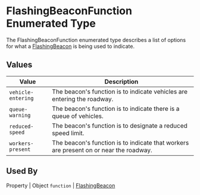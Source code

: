 # FlashingBeaconFunction Enumerated Type
The FlashingBeaconFunction enumerated type describes a list of options for what a [FlashingBeacon](/spec-content/objects/FlashingBeacon.md) is being used to indicate.

## Values
Value | Description
--- | ---
`vehicle-entering` | The beacon's function is to indicate vehicles are entering the roadway.
`queue-warning` | The beacon's function is to indicate there is a queue of vehicles.
`reduced-speed` | The beacon's function is to designate a reduced speed limit.
`workers-present` | The beacon's function is to indicate that workers are present on or near the roadway.

## Used By
Property | Object
`function` | [FlashingBeacon](/spec-content/objects/FlashingBeacon.md)